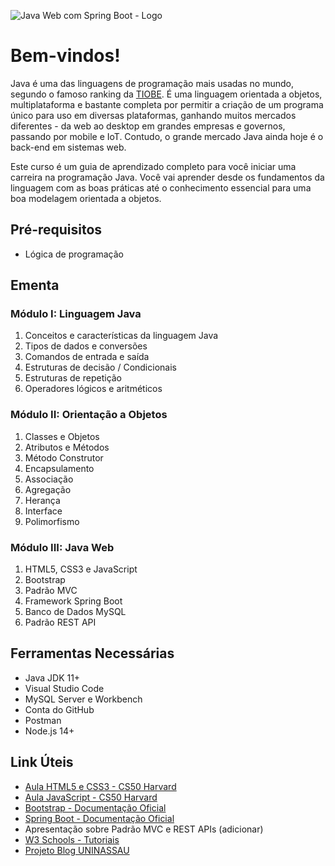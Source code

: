 ![Java Web com Spring Boot - Logo](https://user-images.githubusercontent.com/83607914/201498305-581cbcce-7ff1-4453-a055-aaa8ac556b7c.gif)

# Bem-vindos!

Java é uma das linguagens de programação mais usadas no mundo, segundo o famoso ranking da [TIOBE](https://www.tiobe.com/tiobe-index/). É uma linguagem orientada a objetos, multiplataforma e bastante completa por permitir a criação de um programa único para uso em diversas plataformas, ganhando muitos mercados diferentes - da web ao desktop em grandes empresas e governos, passando por mobile e IoT. Contudo, o grande mercado Java ainda hoje é o back-end em sistemas web.

Este curso é um guia de aprendizado completo para você iniciar uma carreira na programação Java. Você vai aprender desde os fundamentos da linguagem com as boas práticas até o conhecimento essencial para uma boa modelagem orientada a objetos.

## Pré-requisitos

* Lógica de programação

## Ementa

### Módulo I: Linguagem Java

1. Conceitos e características da linguagem Java
2. Tipos de dados e conversões
3. Comandos de entrada e saída
4. Estruturas de decisão / Condicionais
5. Estruturas de repetição
6. Operadores lógicos e aritméticos

### Módulo II: Orientação a Objetos

1. Classes e Objetos
2. Atributos e Métodos
3. Método Construtor
4. Encapsulamento
5. Associação 
6. Agregação
7. Herança
8. Interface
9. Polimorfismo

### Módulo III: Java Web

1. HTML5, CSS3 e JavaScript
2. Bootstrap
3. Padrão MVC
4. Framework Spring Boot
5. Banco de Dados MySQL
6. Padrão REST API

## Ferramentas Necessárias

* Java JDK 11+
* Visual Studio Code
* MySQL Server e Workbench
* Conta do GitHub
* Postman
* Node.js 14+

## Link Úteis

* [Aula HTML5 e CSS3 - CS50 Harvard](https://cs50.harvard.edu/web/2020/weeks/0/)
* [Aula JavaScript - CS50 Harvard](https://cs50.harvard.edu/web/2020/weeks/5/)
* [Bootstrap - Documentação Oficial](https://getbootstrap.com/)
* [Spring Boot - Documentação Oficial](https://spring.io/)
* Apresentação sobre Padrão MVC e REST APIs (adicionar)
* [W3 Schools - Tutoriais](https://www.w3schools.com/)
* [Projeto Blog UNINASSAU](https://github.com/alexandresjunior/blog-uninassau)
